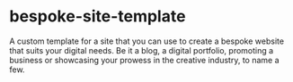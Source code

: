 # bespoke-site-template
A custom template for a site that you can use to create a bespoke website that suits your digital needs. Be it a blog, a digital portfolio, promoting a business or showcasing your prowess in the creative industry, to name a few.
